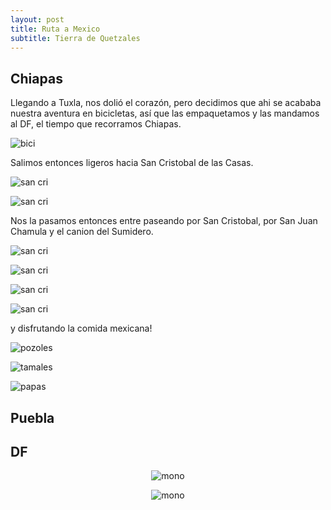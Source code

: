 ```yaml
---
layout: post
title: Ruta a Mexico
subtitle: Tierra de Quetzales
---
```


## Chiapas

Llegando a Tuxla, nos dolió el corazón, pero decidimos que ahi se acababa nuestra aventura en bicicletas, así que las empaquetamos y las mandamos al DF, el tiempo que recorramos Chiapas. 

![bici](https://lh3.googleusercontent.com/Qp7PnC3i8HeqGHFFNj4qEgVbXHWZ7xACTAQQ2lVKWYot-l3cWc9eva8zuu_q_sxdnlLlVnXhPPu5-tX3wIUj6JCfVByGdk718Qu-OpCK3yB_w5o2vEPvEhA-pm86otCOPWYx0TM1pRWBxYb_CLDCPDcZZcn-haiL7ctFHjDIb8_-w1_RXbmqQf_s3NR6uWGSNYxGpokPbFVz9YuKxeMm-kkUOC5uK-Cb3H1b2WbWppGepYHTu5VbbBzPjd-AiQeSR6oz_DEKvBpeHs8gdaaAubyL762Hzp0i60G0N2jJr81Tf3gub3-9xIXFmIrB2Md_qK0W85RNISY8xG7GJW77ktezbkWmo_GMetQJRlrUxK5FOqhMwAdqPrTsosBD62QAC3B1mY8DhLuADTg7WtlwyPh2CxKJ_XWq2IHD8hRsd-2xA9VBucnobi5rnAl4P97xvxBotm5p_KXARobL58SHQ6ep4rHHG4aNOLLGIcMhsAWMkbEAydf-Ectz3dWYgtLCq05-TH7cMlsz_edsgLu4BjJZxMNtHI239TWi672XIn9lz7zGHEbh39CLMp6WCb3lvde20618kFnB7vBtUAI1Nhnj2BJCj0bXRcEJ15FdMa8qfYq6WbnW9GlU3cKXHTcUT9SotGkls00GmfyADmQafVS_PSKWGNcrUg=w1215-h684-no)

Salimos entonces ligeros hacia San Cristobal de las Casas. 

![san cri](https://lh3.googleusercontent.com/fDf_x6fa_cw1ILONNWSorZm9HRfK-iBZTuI6AdIZqre7PEtogrr-rECPiJig3kO9VigHLgIQK7JkaNkL_uMmPVpufaEXDJa9BHp-6y5eWYRCtQ0N5VN6zchn5Z35XheuQJNsykoib31qtaOiOgyR9TAyFB80gs1Mig9dk6csr2koJ_oHex1ey6Ka1mhUB4oBBv4x2dXf5qEkOh-W_eaGaVIQWgsCmhWobcCYvCfuGU0nO3L7-IqW9YlZIbVdewvxhzkrebiMSB_9sgnm3F3r6H63M9R5ZBuXAk20TAbMowl6XeeXR2R2ayphIEv80FzxhWbg_lVjBR6qwnLd5o0G412v-18erBZGFZqEyPAA1AdBtg5TgwMO3bXLM5jKmVuC-rtcPEWYNZpexXq_PoJ_i6NAQDT1GnLSg3cMSp0C__sTRVpbjslUFZI-viuakcEGqWYAETyJvtKgHhWtqSxdrzTg5OSUFD6EHz0CDfeGdnnubITbJ-OWdsJHOadRnvbSv9J_JEajTXLfGJwUaHCMicfWP6Q9CWQqmyGtlHMdzXjqtbMTbm9EItcibOgMXIGrkU0QiA3vD-Y4zsjiR8eN3WxBp-B1H0nkHJeWDvU-Z-FsGKK7e9NhyV3BR26nyljAcS8_bMRrAAVH1p78pbEfiHlscMZ1fh7xag=w1215-h684-no)

![san cri](https://lh3.googleusercontent.com/Go1mZX1NeJyaFNw4PBoc6MmSooIHwXzGIeL5hZGDlnONut9cuxNiRqILLOYfRMc94mPzBi0TuItuIgqY8tTCbz1wWfFtrtpWc_gZvF2m9gDA3uwUbGIVbwuKCVeVYj6JqRbSR9lJE81H0uSGOmZsXCGq4znsbBStpyxcYV1B9Wo2p7aH9p123bI-pEu4w3afeTqJKXerqZi5sYDYXnDcsJLecU6fD4ZlA4yRXYBMObjdL7NvAhrK8_Hj54KhYwQ8-jWwOg7CiHkjOFP9_VzrE41vJshC4eWKWwNlfgcxlKZFdbsXzUu1qUsKnL4jwLbATsulcxEFFcrVtSvBlYNCEH4dmmPDmszC8gbBqVzGj90rYrWHTC56e4u7MvzBcjbuKo6lqb41HNIu3NKP5Hvk0z65saHq1oDrgyLwGLO6vsFm03vmW0rYQk70JvBy5fREwRU4fxIcKeoYYBfgfQP2UeYbX904r9YigXvVq2f4KG-YN2_oPq6jDpf10bw6KMc-SdQwCx7ro2k86C5fsCHmNqdZMd8fG9k87CONW-Q7JV8SPxF1UQuvGKl_PwNJD6G1MMEThmc73kE2vHvwnkRghxQWSh5YTrew8lHQALOOt83cGGEl0w3l29MVdAuiX1Z8hHn8RgspzavlYsA26Z2dPYU7R1I0yZGpSA=w1215-h684-no)

Nos la pasamos entonces entre paseando por San Cristobal, por San Juan Chamula y el canion del Sumidero.

![san cri]()

![san cri]()

![san cri]()

![san cri]()




 y disfrutando la comida mexicana!

![pozoles](https://lh3.googleusercontent.com/ZNvK6mPZeCizDy6gDUqs3_tLaKydRg3X09HZ77EGMhbch2e5fJJzK1EggiZar6MR-AUjyP4cdO1pN8jWp0_x-lVAxoqEAu4rvvoHd7Wc42vMu6KvpMeoSVDO3AhbSK5klhEHZ8KxxeRdwvgRYdBkO5aolcJQT-EvMXvZ9Z3kmBdjnYfaGIp_--t6CmETOqYIlTYrmVrWWOpsvrLFNqeuhNwPQqwS5czJd-9dH5NoRkJqyfhufcQlZTN0SySLLKFCqgfAAsbjTjH1y2NDngvV3mGDvxZEXV21jEqtq59J9j5U_RtwUSbzuC_eU9YXAJpR8XDCOTB2ErTYJygSuxeSuYOePag2Q0NJK0Akeej54N5eapFA6e60McvcaHJMQTHhzOm73OLWmouQQchioeD0F9p_HLx0e8l9jN4BdYuKOrY6gIBbM2ecd3MJdtJ5Ls7VMkX1hKKezKFPNOQ29W_EMUH1FIms7zeg1XyOZPaQGv8HHKMVca4PjwSoKi8INy1Jkst-h9O7IHkEynhOQ5VSOedY1TBlPOYMU1Ux44fRPJEPfkqiuQZoR11a0PEt5UvX8RDS-Q-dHALZbG8IuRMB00hplQSNv09FbWNkp45EVEnOGl0nrSchnDaIxcq9LBRmzsmz7zBdebEdHsBlDvu7T7qqwloeIh6SzQ=w386-h686-no)

![tamales](https://lh3.googleusercontent.com/Nk8WFpfpdoqw7vMkHptNHcG_l0o6Gg-0kFAJz8RFlQya5TVOVW26JIQb9YLBOWJOR1UBdKZl6_31lHH9ZeBrrzHJApl2YdqLx2YrEOmtZ9uUU-jWGLcwilKEl6Pi0uv9hLjEGkyWC_mcmapS3IKsJLxQRUzfHUhQFHmmcRQSl9WpwQqBTifmHkZp9AR_4ZfGqH5F82BKErWgmycNZ_wCBiDjZ9VteV_x8VVHtusVPjAixCdmexHj3ryrdXvsEM_xqnDZIBbLjLSjQhrVKY0_0etASQ_E757KxpqmRkXWByRzPtqXDMvFBqAuOochmiFAmJUl2ZMRzM7ZYxNDVTUax7WKTPo9LJe5Mi4uovi6AjlEjfg2BuMTjVhwacejDav2owqFyi5uwMvY7F0DjTTPr3OOHQLA2UH7kyPVCEKhmVQ36MJh8tWXzlvwnnnBIe_0IINYsky2AinTBHwqxsnHLaP_wSVKmNQqmOuWYmUZ_X7PvRVnhx0O34OMcukMtt1aclI3XiMjTBH7sokpwR2ZLjj_S25psvwFhLtclMxmS9zq2pCCyqJYzmFuR6_2dV4jYNRSFIgRtVezt3nmx1PGQlJGu-SBAXQvFZOhLGWQVOgt6yMOHqXg-1VITZy6D3S7zFG1J2jxd8yrfVxwsTMaOsrzDyUfFTtdXg=w1215-h684-no)

![papas](https://lh3.googleusercontent.com/hpwA8ZiPpdtyiGdpiwGIZ3oEpw01CbHK3_8Dd8CWRziTygHAW7J4W4kEaHgVWbf9yYgIgjggwJMD0ZCMaGKNoeXRMgskm6WfJ2moKRMLwloG9wHi61mPCxWziPHBAfGf7xJ1FFsAaqAzUXoqQKELTWLL1tajjlPR1m25OUy-LKEu-EJ5y8bsXzJ9hXacobdlzMWKT_VqQytO6pytFY_cm2lMCvMNp1Kp06EHykPB-Af6PJecHnXxU-eaijLV3jGgyJ9xe6qu0tsadQfYa1lGkZ1XV2qMRJiPW4FFfC4Vq4W04Qg-5txZXvYBjrfxiySyfElejR7AM56ifX-2La8F4-RTOrRID8ZWPeEpSTsVkGbLcAK9JcLl02DU5MUnbz43VidWLQ5klY1Qhr06uFthJsBa08IG5Wq3C-Hd50zJT3dkr8kKbGWDRCGugtqG1byegryqWttKrq2UVbmn23XnGz_ldEOmo0mfPBnnc6gmq8kbRRjY-5l_5gJSaEfQTvscejRsHdLt4rucNlSh8qLJESDDRSVedf9D5QOIg8o3XNH1DIY_DPX_0bdXDVw58R59s2uKGKh9XbE93ybWysPpxf4hqYz3gXr_kDToxh8PsBAS-7TG2OVpEzkCbifySHjcWgdhtE19ZxyeE6ZNJPTI6YOar-Az5SFzAw=w158-h282-no)



## Puebla


## DF


<p style="
    text-align: -webkit-center;
"><img src="https://lh3.googleusercontent.com/u7KOa4nmnaFejPhOihEpb9rPqbvwl0LFESLEeRHGMmzmWGD55IRDhHYCa8WarRsYfOmYVTEzi8UZ389faorQLTkyIuV1G2ZLZTLlbiFHi7YLCl5wFDJKJeMNwZvb18qL4PFLeSixF72K45aaSO_t8-8Heci3xkdmbsstrCQgKMEQehNTbPfqBzpThpZvqDB2DHowvlq7dQkcl0DadQRXl9_6jRaxnAcdQSmP2lVH68ANI0aqrQpLrq4sfhRFejtNH0I_dVlffr8h3IzmitOcGHpFxvPvnvJJ1MubFI3uy57cyJ7EZ3nUSdqn0bdiCWhdg4bbGFYpEpu4IgMXsqtpdS1iqYh0ncBKW1Nng8jP2SQcRRxuC4EUV8hMfysjKlUCwO9phrBuL2lkAooHdAM4hbOGy0vGg9SQysNUa8PvAOezDRhZmP3puZCfH5kUd63X6yEawvryrYpEB5oH9xyob6Qi1xZrfedxfAFJy4dMdEuCdl1LraSeKBjYyBNJj2JcrsGcg80NPJkcGc8NiZ0TS9V3JwLUz5uUMTlyPCSaHImfi-UG9NPV7tr1YUTdNVOd4tZEA6c3r0n-XNnDZGkFdr87qj3azTjU4MKplMAPewBc8bDXkV3arULlVLDLnMSF_UENtXuTdF_I_5xgdNlMEsVEhUbV1U8M1w=w386-h686-no" alt="mono" style="

    width: 50%;
"></p>

<p style="
    text-align: -webkit-center;
"><img src="https://lh3.googleusercontent.com/bAd2vlFoeEn_TT0rpZM7DdqiVqthQwJpyetK6tOLAPUqSC_6JRWbUvA6SNUNmwXP6L6WSKVgXhdW_1y-b1D8iEwZci9fRAM2iS3H9l3RFEBbC86XF17_JuPVDBbkep_Tn7taVCOSJDmQAct0sx61a9yZpjkZVAn376QUI-S_H5WCHVhBwa8Ua_FhIH4GPtbtkx6R-r236G9Y6MgC5MkdBTt9O11eur6rsmBQZBt2JkWlgU5P_OX2W_DNtrO0n7onrkOSNMHyehAPaBlHq1Dbat-eKIfM5M4o-6W0_8GB61ud0sCkhJfAP369u-jsutXhxPCHpm8rgqqBZoNbep2Z2cRUiGUZX0yL6-9o40AHeApOpmid4KFYVkOWzM7ZthDEqMLLIa2B2ggpwUhLsQneSB-ZLY3RG6QFyAy9SJW4Apo2u-abkBi1L_h6ZXgPU8Bpnn43_vox8v5BiYhfqWMULEgPEmE30XxiG2AbXpvQBlxebNPLP6z9-izld120WHDSasqbsnQ7zUdPFa2AV1N9x_IIUFVJ8EeH0zrpe4v3XDfSw1WU3CwP0EAKnajS5vqVkKHQ4Zu6WzE3UOTKiA2XGyYOvk3KJaayAVgz92ftJ9lvDhHh1DYGP9r7XrcdavoY5SwnUR5xClHamoBBV2xufQ4vRBzMEzK-uA=w386-h686-no" alt="mono" style="

    width: 50%;
"></p>













